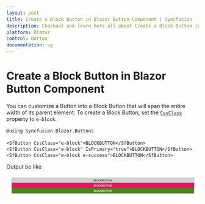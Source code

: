 ```yaml
---
layout: post
title: Create a Block Button in Blazor Button Component | Syncfusion
description: Checkout and learn here all about Create a Block Button in Syncfusion Blazor Button component and more.
platform: Blazor
control: Button
documentation: ug
---
```


# Create a Block Button in Blazor Button Component

You can customize a Button into a Block Button that will span the entire width of its parent element. To create a Block Button, set the [`CssClass`](https://help.syncfusion.com/cr/blazor/Syncfusion.Blazor.Buttons.SfButton.html#Syncfusion_Blazor_Buttons_SfButton_CssClass) property to `e-block`.

```cshtml
@using Syncfusion.Blazor.Buttons

<SfButton CssClass="e-block">BLOCKBUTTON</SfButton>
<SfButton CssClass="e-block" IsPrimary="true">BLOCKBUTTON</SfButton>
<SfButton CssClass="e-block e-success">BLOCKBUTTON</SfButton>

```

Output be like

![Button Sample](./../images/button-block.png)